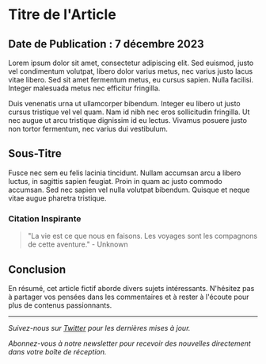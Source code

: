 # Titre de l'Article

## Date de Publication : 7 décembre 2023

Lorem ipsum dolor sit amet, consectetur adipiscing elit. Sed euismod, justo vel condimentum volutpat, libero dolor varius metus, nec varius justo lacus vitae libero. Sed sit amet fermentum metus, eu cursus sapien. Nulla facilisi. Integer malesuada metus nec efficitur fringilla. 

Duis venenatis urna ut ullamcorper bibendum. Integer eu libero ut justo cursus tristique vel vel quam. Nam id nibh nec eros sollicitudin fringilla. Ut nec augue ut arcu tristique dignissim id eu lectus. Vivamus posuere justo non tortor fermentum, nec varius dui vestibulum.

## Sous-Titre

Fusce nec sem eu felis lacinia tincidunt. Nullam accumsan arcu a libero luctus, in sagittis sapien feugiat. Proin in quam ac justo commodo accumsan. Sed nec sapien vel nulla volutpat bibendum. Quisque et neque vitae augue pharetra tristique.

### Citation Inspirante

> "La vie est ce que nous en faisons. Les voyages sont les compagnons de cette aventure." - Unknown

## Conclusion

En résumé, cet article fictif aborde divers sujets intéressants. N'hésitez pas à partager vos pensées dans les commentaires et à rester à l'écoute pour plus de contenus passionnants.

---

*Suivez-nous sur [Twitter](https://twitter.com/exemple_journal) pour les dernières mises à jour.*

*Abonnez-vous à notre newsletter pour recevoir des nouvelles directement dans votre boîte de réception.*
